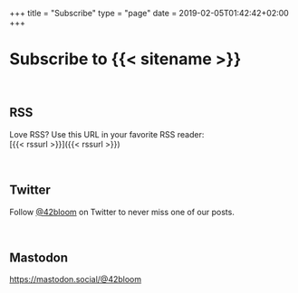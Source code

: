+++
title = "Subscribe"
type = "page"
date = 2019-02-05T01:42:42+02:00
+++

# Subscribe to {{< sitename >}}

<br />

## RSS

Love RSS? Use this URL in your favorite RSS reader: <br />
[{{< rssurl >}}]({{< rssurl >}})

<br />

## Twitter

Follow
<a href="https://twitter.com/@42bloom" target="_blank" rel="noopener">@42bloom</a> on Twitter to never miss one of our posts.

<br />

## Mastodon

<a href="https://mastodon.social/@42bloom" target="_blank" rel="noopener">
https://mastodon.social/@42bloom</a>
